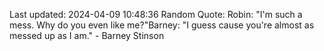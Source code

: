 Last updated: 2024-04-09 10:48:36
Random Quote: Robin: "I'm such a mess. Why do you even like me?"Barney: "I guess cause you're almost as messed up as I am." - Barney Stinson